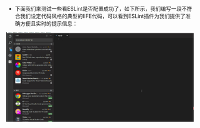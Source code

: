 * 下面我们来测试一些看ESLint是否配置成功了，如下所示，我们编写一段不符合我们设定代码风格的典型的IIFE代码，可以看到ESLint插件为我们提供了准确方便且实时的提示信息：
<img src="./resources/eslint-check.gif" />